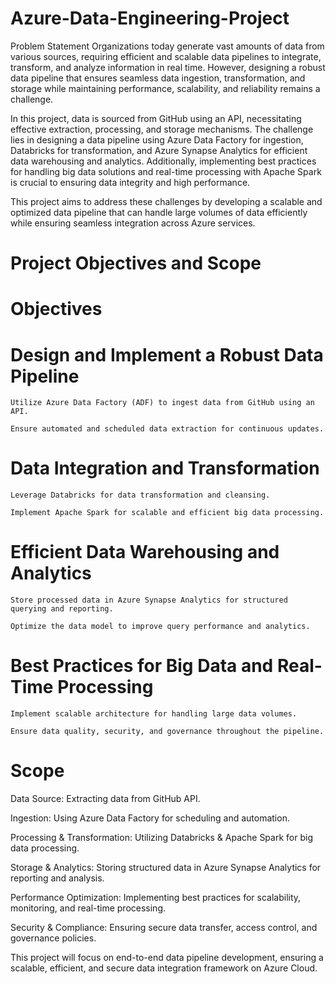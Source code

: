 # Azure-Data-Engineering-Project
Problem Statement
Organizations today generate vast amounts of data from various sources, requiring efficient and scalable data pipelines to integrate, transform, and analyze information in real time. However, designing a robust data pipeline that ensures seamless data ingestion, transformation, and storage while maintaining performance, scalability, and reliability remains a challenge.

In this project, data is sourced from GitHub using an API, necessitating effective extraction, processing, and storage mechanisms. The challenge lies in designing a data pipeline using Azure Data Factory for ingestion, Databricks for transformation, and Azure Synapse Analytics for efficient data warehousing and analytics. Additionally, implementing best practices for handling big data solutions and real-time processing with Apache Spark is crucial to ensuring data integrity and high performance.

This project aims to address these challenges by developing a scalable and optimized data pipeline that can handle large volumes of data efficiently while ensuring seamless integration across Azure services.

# Project Objectives and Scope
# Objectives
# Design and Implement a Robust Data Pipeline

    Utilize Azure Data Factory (ADF) to ingest data from GitHub using an API.

    Ensure automated and scheduled data extraction for continuous updates.

# Data Integration and Transformation

    Leverage Databricks for data transformation and cleansing.

    Implement Apache Spark for scalable and efficient big data processing.

# Efficient Data Warehousing and Analytics

    Store processed data in Azure Synapse Analytics for structured querying and reporting.

    Optimize the data model to improve query performance and analytics.

# Best Practices for Big Data and Real-Time Processing

    Implement scalable architecture for handling large data volumes.

    Ensure data quality, security, and governance throughout the pipeline.

# Scope
   Data Source: Extracting data from GitHub API.

  Ingestion: Using Azure Data Factory for scheduling and automation.

  Processing & Transformation: Utilizing Databricks & Apache Spark for big data processing.

  Storage & Analytics: Storing structured data in Azure Synapse Analytics for reporting and analysis.

  Performance Optimization: Implementing best practices for scalability, monitoring, and real-time processing.

  Security & Compliance: Ensuring secure data transfer, access control, and governance policies.

  This project will focus on end-to-end data pipeline development, ensuring a scalable, efficient, and secure data integration framework on Azure Cloud.
